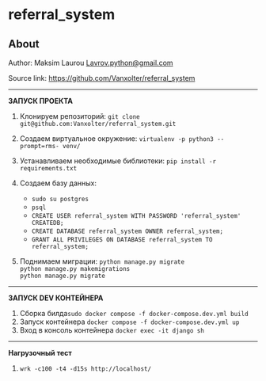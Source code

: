referral_system
========


About
-----


Author: Maksim Laurou <Lavrov.python@gmail.com>

Source link: https://github.com/Vanxolter/referral_system

------------------

**ЗАПУСК ПРОЕКТА**

1) Клонируем репозиторий: ``` git clone git@github.com:Vanxolter/referral_system.git ```

2) Создаем виртуальное окружение: ``` virtualenv -p python3 --prompt=rms- venv/ ```

3) Устанавливаем необходимые библиотеки: ``` pip install -r requirements.txt ```

4) Создаем базу данных:
	*  ``` sudo su postgres ```
	* ``` psql ```
	* ``` CREATE USER referral_system WITH PASSWORD 'referral_system' CREATEDB; ```
	* ``` CREATE DATABASE referral_system OWNER referral_system; ```
	* ``` GRANT ALL PRIVILEGES ON DATABASE referral_system TO referral_system; ```

5) Поднимаем миграции: ``` python manage.py migrate ```<br/> 
                       ``` python manage.py makemigrations ```<br/> 
                       ``` python manage.py migrate ```


------------------

**ЗАПУСК DEV КОНТЕЙНЕРА**

1) Сборка билда``` sudo docker compose -f docker-compose.dev.yml build ```
2) Запуск контейнера ``` docker compose -f docker-compose.dev.yml up ```
3) Вход в консоль контейнера ``` docker exec -it django sh ```


------------------

**Нагрузочный тест**
1) ``` wrk -c100 -t4 -d15s http://localhost/ ```

